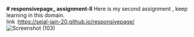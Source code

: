 
<b># responsivepage_ assignment-II</B>
Here is my second assignment , keep learning in this domain.<br>
link :https://sejal-jain-20.github.io/responsivepage/
<br>
![Screenshot (103)](https://user-images.githubusercontent.com/69568063/115986413-ad577200-a5cd-11eb-88e7-03243db3a24f.png)
